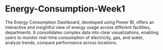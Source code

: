 # Energy-Consumption-Week1
The Energy Consumption Dashboard, developed using Power BI, offers an interactive and insightful view of energy usage across different facilities, departments. It consolidates complex data into clear visualizations, enabling users to monitor real-time consumption of electricity, gas, and water, analyze trends, compare performance across locations.
